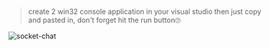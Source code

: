> create 2 win32 console application in your visual studio then just copy and pasted in, don't forget hit the run button🙄

![socket-chat](http://blog.feihao.me/images/socket-chat.png)
